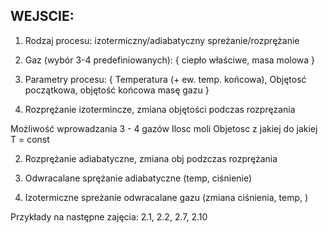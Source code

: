 WEJSCIE: 
 -------
 1. Rodzaj procesu: izotermiczny/adiabatyczny spreżanie/rozprężanie
 2. Gaz (wybór 3-4 predefiniowanych):
    {
        ciepło właściwe,
        masa molowa
    }
        
 3. Parametry procesu: 
    {
        Temperatura (+ ew. temp. końcowa), 
        Objętosć początkowa, objętość końcowa
        masę gazu
    }
        
1. Rozprężanie izotermincze, zmiana objętości podczas rozpręzania


Możliwość wprowadzania 3 - 4 gazów
Ilosc moli
Objetosc z jakiej do jakiej
T = const

2. Rozprężanie adiabatyczne, zmiana obj podzczas rozprężania

3. Odwracalane sprężanie adiabatyczne (temp, ciśnienie)

4. Izotermiczne spreżanie odwracalane gazu (zmiana ciśnienia, temp, ) 

Przykłady na następne zajęcia:
2.1, 2.2, 2.7, 2.10

